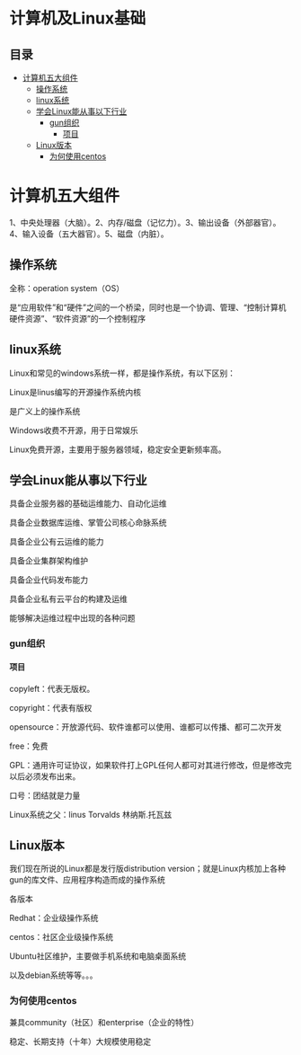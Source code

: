 # 计算机及Linux基础

## 目录

-   [计算机五大组件](#计算机五大组件)
    -   [操作系统](#操作系统)
    -   [linux系统](#linux系统)
    -   [学会Linux能从事以下行业](#学会Linux能从事以下行业)
        -   [gun组织](#gun组织)
            -   [项目](#项目)
    -   [Linux版本](#Linux版本)
        -   [为何使用centos](#为何使用centos)

# 计算机五大组件

1、中央处理器（大脑）。2、内存/磁盘（记忆力）。3、输出设备（外部器官）。4、输入设备（五大器官）。5、磁盘（内脏）。

## 操作系统

全称：operation  system（OS）

是“应用软件”和“硬件”之间的一个桥梁，同时也是一个协调、管理、“控制计算机硬件资源”、“软件资源”的一个控制程序

## linux系统

Linux和常见的windows系统一样，都是操作系统，有以下区别：

Linux是linus编写的开源操作系统内核

是广义上的操作系统

Windows收费不开源，用于日常娱乐

Linux免费开源，主要用于服务器领域，稳定安全更新频率高。

## 学会Linux能从事以下行业

具备企业服务器的基础运维能力、自动化运维

具备企业数据库运维、掌管公司核心命脉系统

具备企业公有云运维的能力

具备企业集群架构维护

具备企业代码发布能力

具备企业私有云平台的构建及运维

能够解决运维过程中出现的各种问题

### gun组织

#### 项目

copyleft：代表无版权。

copyright：代表有版权

opensource：开放源代码、软件谁都可以使用、谁都可以传播、都可二次开发

free：免费

GPL：通用许可证协议，如果软件打上GPL任何人都可对其进行修改，但是修改完以后必须发布出来。

口号：团结就是力量

Linux系统之父：linus Torvalds 林纳斯.托瓦兹

## Linux版本

我们现在所说的Linux都是发行版distribution version；就是Linux内核加上各种gun的库文件、应用程序构造而成的操作系统

各版本

Redhat：企业级操作系统

centos：社区企业级操作系统

Ubuntu社区维护，主要做手机系统和电脑桌面系统

以及debian系统等等。。。

### 为何使用centos

兼具community（社区）和enterprise（企业的特性）

稳定、长期支持（十年）大规模使用稳定
